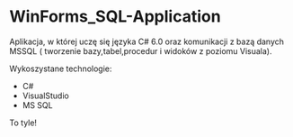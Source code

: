 # WinForms_SQL-Application

Aplikacja, w której uczę się języka C# 6.0 oraz komunikacji z bazą danych MSSQL ( tworzenie bazy,tabel,procedur i widoków z poziomu Visuala).

Wykoszystane technologie:
- C#
- VisualStudio
- MS SQL


To tyle!
